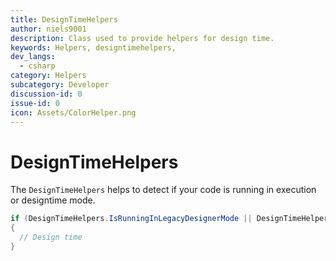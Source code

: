 ```yaml
---
title: DesignTimeHelpers
author: niels9001
description: Class used to provide helpers for design time.
keywords: Helpers, designtimehelpers,
dev_langs:
  - csharp
category: Helpers
subcategory: Developer
discussion-id: 0
issue-id: 0
icon: Assets/ColorHelper.png
---
```


# DesignTimeHelpers

The `DesignTimeHelpers` helps to detect if your code is running in execution or designtime mode.

```csharp
if (DesignTimeHelpers.IsRunningInLegacyDesignerMode || DesignTimeHelpers.IsRunningInEnhancedDesignerMode)
{
  // Design time
}
```

